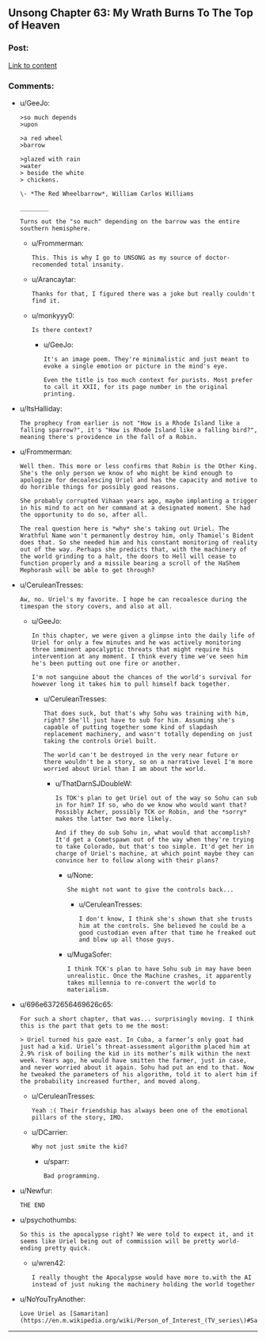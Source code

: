 ## Unsong Chapter 63: My Wrath Burns To The Top of Heaven

### Post:

[Link to content](https://unsongbook.com/chapter-63-my-wrath-burns-to-the-top-of-heaven/)

### Comments:

- u/GeeJo:
  ```
  >so much depends  
  >upon  

  >a red wheel  
  >barrow   

  >glazed with rain  
  >water   
  > beside the white  
  > chickens.   

  \- *The Red Wheelbarrow*, William Carlos Williams

  ________

  Turns out the "so much" depending on the barrow was the entire southern hemisphere.
  ```

  - u/Frommerman:
    ```
    This. This is why I go to UNSONG as my source of doctor-recomended total insanity.
    ```

  - u/Arancaytar:
    ```
    Thanks for that, I figured there was a joke but really couldn't find it.
    ```

  - u/monkyyy0:
    ```
    Is there context?
    ```

    - u/GeeJo:
      ```
      It's an image poem. They're minimalistic and just meant to evoke a single emotion or picture in the mind's eye.

      Even the title is too much context for purists. Most prefer to call it XXII, for its page number in the original printing.
      ```

- u/ItsHalliday:
  ```
  The prophecy from earlier is not "How is a Rhode Island like a falling sparrow?", it's "How is Rhode Island like a falling bird?", meaning there's providence in the fall of a Robin.
  ```

- u/Frommerman:
  ```
  Well then. This more or less confirms that Robin is the Other King. She's the only person we know of who might be kind enough to apologize for decoalescing Uriel and has the capacity and motive to do horrible things for possibly good reasons.

  She probably corrupted Vihaan years ago, maybe implanting a trigger in his mind to act on her command at a designated moment. She had the opportunity to do so, after all.

  The real question here is *why* she's taking out Uriel. The Wrathful Name won't permanently destroy him, only Thamiel's Bident does that. So she needed him and his constant monitoring of reality out of the way. Perhaps she predicts that, with the machinery of the world grinding to a halt, the doors to Hell will cease to function properly and a missile bearing a scroll of the HaShem Mephorash will be able to get through?
  ```

- u/CeruleanTresses:
  ```
  Aw, no. Uriel's my favorite. I hope he can recoalesce during the timespan the story covers, and also at all.
  ```

  - u/GeeJo:
    ```
    In this chapter, we were given a glimpse into the daily life of Uriel for only a few minutes and he was actively monitoring three imminent apocalyptic threats that might require his intervention at any moment. I think every time we've seen him he's been putting out one fire or another.

    I'm not sanguine about the chances of the world's survival for however long it takes him to pull himself back together.
    ```

    - u/CeruleanTresses:
      ```
      That does suck, but that's why Sohu was training with him, right? She'll just have to sub for him. Assuming she's capable of putting together some kind of slapdash replacement machinery, and wasn't totally depending on just taking the controls Uriel built.

      The world can't be destroyed in the very near future or there wouldn't be a story, so on a narrative level I'm more worried about Uriel than I am about the world.
      ```

      - u/ThatDarnSJDoubleW:
        ```
        Is TOK's plan to get Uriel out of the way so Sohu can sub in for him? If so, who do we know who would want that? Possibly Acher, possibly TCK or Robin, and the *sorry* makes the latter two more likely.

        And if they do sub Sohu in, what would that accomplish? It'd get a Cometspawn out of the way when they're trying to take Colorado, but that's too simple. It'd get her in charge of Uriel's machine, at which point maybe they can convince her to follow along with their plans?
        ```

        - u/None:
          ```
          She might not want to give the controls back...
          ```

          - u/CeruleanTresses:
            ```
            I don't know, I think she's shown that she trusts him at the controls. She believed he could be a good custodian even after that time he freaked out and blew up all those guys.
            ```

        - u/MugaSofer:
          ```
          I think TCK's plan to have Sohu sub in may have been unrealistic. Once the Machine crashes, it apparently takes millennia to re-convert the world to materialism.
          ```

- u/696e6372656469626c65:
  ```
  For such a short chapter, that was... surprisingly moving. I think this is the part that gets to me the most:

  > Uriel turned his gaze east. In Cuba, a farmer’s only goat had just had a kid. Uriel’s threat-assessment algorithm placed him at 2.9% risk of boiling the kid in its mother’s milk within the next week. Years ago, he would have smitten the farmer, just in case, and never worried about it again. Sohu had put an end to that. Now he tweaked the parameters of his algorithm, told it to alert him if the probability increased further, and moved along.
  ```

  - u/CeruleanTresses:
    ```
    Yeah :( Their friendship has always been one of the emotional pillars of the story, IMO.
    ```

  - u/DCarrier:
    ```
    Why not just smite the kid?
    ```

    - u/sparr:
      ```
      Bad programming.
      ```

- u/Newfur:
  ```
  THE END
  ```

- u/psychothumbs:
  ```
  So this is the apocalypse right? We were told to expect it, and it seems like Uriel being out of commission will be pretty world-ending pretty quick.
  ```

  - u/wren42:
    ```
    I really thought the Apocalypse would have more to.with the AI instead of just nuking the machinery holding the world together
    ```

- u/NoYouTryAnother:
  ```
  Love Uriel as [Samaritan](https://en.m.wikipedia.org/wiki/Person_of_Interest_(TV_series\)#Samaritan).
  ```

---

